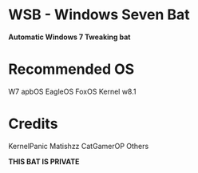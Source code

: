 # WSB - Windows Seven Bat
**Automatic Windows 7 Tweaking bat**

# Recommended OS

W7
apbOS
EagleOS
FoxOS
Kernel w8.1

# Credits
KernelPanic
Matishzz
CatGamerOP
Others

**THIS BAT IS PRIVATE**

